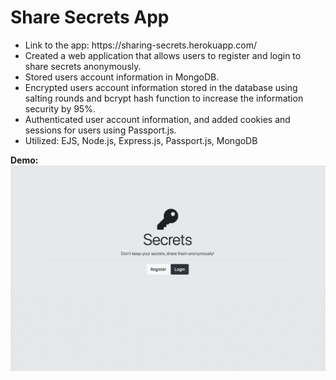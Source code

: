 # Share Secrets App

<ul>
  <li>Link to the app: https://sharing-secrets.herokuapp.com/</li>
  <li>Created a web application that allows users to register and login to share secrets anonymously.</li>
  <li>Stored users account information in MongoDB.</li>
  <li>Encrypted users account information stored in the database using salting rounds and bcrypt hash function to increase the information security by 95%.</li>
  <li>Authenticated user account information, and added cookies and sessions for users using Passport.js.</li>
  <li>Utilized: EJS, Node.js, Express.js, Passport.js, MongoDB</li>
</ul>



<b>Demo:</b>
<a href="https://sharing-secrets.herokuapp.com/"><img src="secrets.gif"></a>

